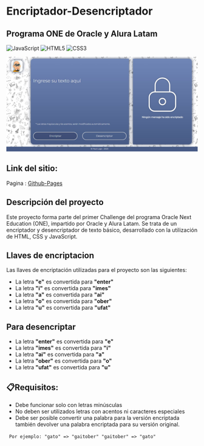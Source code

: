 # Encriptador-Desencriptador

## Programa ONE de Oracle y Alura Latam

![JavaScript](https://img.shields.io/badge/javascript-%23323330.svg?style=flat&logo=javascript&logoColor=%23F7DF1E) ![HTML5](https://img.shields.io/badge/html5-%23E34F26.svg?style=flat&logo=html5&logoColor=white) ![CSS3](https://img.shields.io/badge/css3-%231572B6.svg?style=flat&logo=css3&logoColor=white)

<div align="center">
    <img width="600" src="./img/Encriptador.jpg"/>
</div>

## Link del sitio:

Pagina : [Github-Pages](https://spiderpaul.github.io/encriptar-desencriptar.github.io/)

## Descripción del proyecto

Este proyecto forma parte del primer Challenge del programa Oracle Next Education (ONE), impartido por Oracle y Alura Latam. Se trata de un encriptador y desencriptador de texto básico, desarrollado con la utilización de HTML, CSS y JavaScript. 

## Llaves de encriptacion

Las llaves de encriptación utilizadas para el proyecto son las siguientes:

- La letra **"e"** es convertida para **"enter"**
- La letra **"i"** es convertida para **"imes"**
- La letra **"a"** es convertida para **"ai"**
- La letra **"o"** es convertida para **"ober"**
- La letra **"u"** es convertida para **"ufat"**

## Para desencriptar

- La letra **"enter"** es convertida para **"e"**
- La letra **"imes"** es convertida para **"i"**
- La letra **"ai"** es convertida para **"a"**
- La letra **"ober"** es convertida para **"o"**
- La letra **"ufat"** es convertida para **"u"**

## 📋Requisitos:

- Debe funcionar solo con letras minúsculas
- No deben ser utilizados letras con acentos ni caracteres especiales
- Debe ser posible convertir una palabra para la versión encriptada también devolver una palabra encriptada para su versión original.

` Por ejemplo: "gato" => "gaitober" "gaitober" => "gato"`
